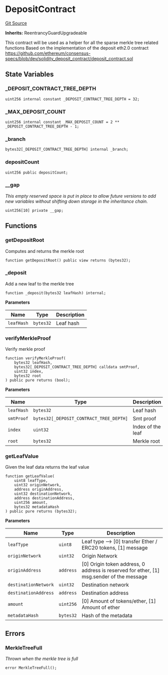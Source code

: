 # DepositContract
[Git Source](https://github.com/agglayer/agglayer-contracts/blob/112a010b7c8b14335e5fe1a9bffc11bd2459df05/contracts/lib/DepositContract.sol)

**Inherits:**
ReentrancyGuardUpgradeable

This contract will be used as a helper for all the sparse merkle tree related functions
Based on the implementation of the deposit eth2.0 contract https://github.com/ethereum/consensus-specs/blob/dev/solidity_deposit_contract/deposit_contract.sol


## State Variables
### _DEPOSIT_CONTRACT_TREE_DEPTH

```solidity
uint256 internal constant _DEPOSIT_CONTRACT_TREE_DEPTH = 32;
```


### _MAX_DEPOSIT_COUNT

```solidity
uint256 internal constant _MAX_DEPOSIT_COUNT = 2 ** _DEPOSIT_CONTRACT_TREE_DEPTH - 1;
```


### _branch

```solidity
bytes32[_DEPOSIT_CONTRACT_TREE_DEPTH] internal _branch;
```


### depositCount

```solidity
uint256 public depositCount;
```


### __gap
*This empty reserved space is put in place to allow future versions to add new
variables without shifting down storage in the inheritance chain.*


```solidity
uint256[10] private __gap;
```


## Functions
### getDepositRoot

Computes and returns the merkle root


```solidity
function getDepositRoot() public view returns (bytes32);
```

### _deposit

Add a new leaf to the merkle tree


```solidity
function _deposit(bytes32 leafHash) internal;
```
**Parameters**

|Name|Type|Description|
|----|----|-----------|
|`leafHash`|`bytes32`|Leaf hash|


### verifyMerkleProof

Verify merkle proof


```solidity
function verifyMerkleProof(
    bytes32 leafHash,
    bytes32[_DEPOSIT_CONTRACT_TREE_DEPTH] calldata smtProof,
    uint32 index,
    bytes32 root
) public pure returns (bool);
```
**Parameters**

|Name|Type|Description|
|----|----|-----------|
|`leafHash`|`bytes32`|Leaf hash|
|`smtProof`|`bytes32[_DEPOSIT_CONTRACT_TREE_DEPTH]`|Smt proof|
|`index`|`uint32`|Index of the leaf|
|`root`|`bytes32`|Merkle root|


### getLeafValue

Given the leaf data returns the leaf value


```solidity
function getLeafValue(
    uint8 leafType,
    uint32 originNetwork,
    address originAddress,
    uint32 destinationNetwork,
    address destinationAddress,
    uint256 amount,
    bytes32 metadataHash
) public pure returns (bytes32);
```
**Parameters**

|Name|Type|Description|
|----|----|-----------|
|`leafType`|`uint8`|Leaf type -->  [0] transfer Ether / ERC20 tokens, [1] message|
|`originNetwork`|`uint32`|Origin Network|
|`originAddress`|`address`|[0] Origin token address, 0 address is reserved for ether, [1] msg.sender of the message|
|`destinationNetwork`|`uint32`|Destination network|
|`destinationAddress`|`address`|Destination address|
|`amount`|`uint256`|[0] Amount of tokens/ether, [1] Amount of ether|
|`metadataHash`|`bytes32`|Hash of the metadata|


## Errors
### MerkleTreeFull
*Thrown when the merkle tree is full*


```solidity
error MerkleTreeFull();
```

